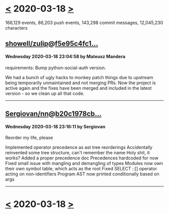 # [<](2020-03-17.md) 2020-03-18 [>](2020-03-19.md)

166,129 events, 86,203 push events, 143,298 commit messages, 12,045,230 characters


## [showell/zulip](https://github.com/showell/zulip)@[f5e95c4fc1...](https://github.com/showell/zulip/commit/f5e95c4fc151615f47f671e1494ec99696d03a80)
#### Wednesday 2020-03-18 23:04:58 by Mateusz Mandera

requirements: Bump python-social-auth version.

We had a bunch of ugly hacks to monkey patch things due to upstream
being temporarily unmaintained and not merging PRs. Now the project is
active again and the fixes have been merged and included in the latest
version - so we clean up all that code.

---
## [Sergiovan/nn](https://github.com/Sergiovan/nn)@[b20c1978cb...](https://github.com/Sergiovan/nn/commit/b20c1978cb19ec0e4eb3c593a81de1cf2da51758)
#### Wednesday 2020-03-18 23:16:11 by Sergiovan

Reorder my life, please

Implemented operator precedence as ast tree reorderings
Accidentally reinvented some tree structure, can't remember the name
Holy shit, it works?
Added a proper precedence doc
Precedences hardcoded for now
Fixed small issue with mangling and demangling of types
Modules now own their own symbol table, which acts as the root
Fixed SELECT ::[] operator acting on non-identifiers
Program AST now printed conditionally based on args

---

# [<](2020-03-17.md) 2020-03-18 [>](2020-03-19.md)

